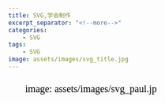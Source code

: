 ```yaml
---
title: SVG,学会制作
excerpt_separator: "<!--more-->"
categories:
    - SVG
tags:
    - SVG
image: assets/images/svg_title.jpg    
---
```

<svg height="70">
  <g> 
    <text font-family="microsoft yahei" font-size="20" y="30" x="30">
image: assets/images/svg_paul.jpg  
      <animate attributeName="x" to="220" begin="0s" dur="3s"  repeatCount="indefinite" />
    </text>
  </g>
</svg>